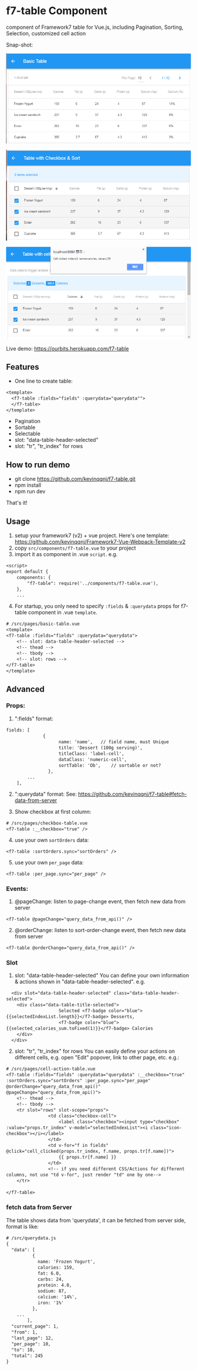 # f7-table Component
component of Framework7 table for Vue.js, including Pagination, Sorting, Selection, customized cell action

Snap-shot:
> 
![basic](snap_basic.png "basic table")
>
![checkbox](snap_checkbox.png "checkbox table")
>
![cell](snap_cell-action.png "cell action & sort table")

Live demo: https://ourbits.herokuapp.com/f7-table

## Features
- One line to create table:
```
<template>
  <f7-table :fields="fields" :querydata="querydata"">
  </f7-table>
</template>  
```
- Pagination
- Sortable
- Selectable
- slot: "data-table-header-selected"
- slot: "tr", "tr_index" for rows

## How to run demo
- git clone https://github.com/kevinqqnj/f7-table.git
- npm install
- npm run dev

That's it!

## Usage
1) setup your framework7 (v2) + vue project.
Here's one template: https://github.com/kevinqqnj/Framework7-Vue-Webpack-Template-v2
2) copy `src/components/f7-table.vue` to your project
3) import it as component in .vue `script`. e.g.
```
<script>
export default {
    components: {
        "f7-table": require('../components/f7-table.vue'),
    },
    ...
```
4) For startup, you only need to specify `:fields` & `:querydata` props for f7-table component in .vue `template`. 
```
# /src/pages/basic-table.vue
<template>
<f7-table :fields="fields" :querydata="querydata">
    <!-- slot: data-table-header-selected -->
    <!-- thead -->
    <!-- tbody -->
    <!-- slot: rows -->
</f7-table>
</template>
```


## Advanced

### Props:
1) ":fields" format:
```
fields: [
              {
                    name: 'name',	// field name, must Unique
                    title: 'Dessert (100g serving)',
                    titleClass: 'label-cell',
                    dataClass: 'numeric-cell',
                    sortTable: 'Ob',	// sortable or not?
                },
		...
	],
```

2) ":querydata" format:
See: https://github.com/kevinqqnj/f7-table#fetch-data-from-server

3) Show checkbox at first column:
```
# /src/pages/checkbox-table.vue
<f7-table :__checkbox="true" />
```

4) use your own `sortOrders` data:
```
<f7-table :sortOrders.sync="sortOrders" />
```

5) use your own `per_page` data:
```
<f7-table :per_page.sync="per_page" />
```

### Events:
1) @pageChange: listen to page-change event, then fetch new data from server
```
<f7-table @pageChange="query_data_from_api()" />
```
2) @orderChange: listen to sort-order-change event, then fetch new data from server
```
<f7-table @orderChange="query_data_from_api()" />
```

### Slot
1) slot: "data-table-header-selected"
You can define your own information & actions shown in "data-table-header-selected". e.g.
```
  <div slot="data-table-header-selected" class="data-table-header-selected">
    <div class="data-table-title-selected">
                    Selected <f7-badge color="blue">{{selectedIndexList.length}}</f7-badge> Desserts, 
                    <f7-badge color="blue">{{selected_calories_sum.toFixed(1)}}</f7-badge> Calories
    </div>
  </div>

```

2) slot: "tr", "tr_index" for rows
You can easily define your actions on different cells, e.g. open "Edit" popover, link to other page, etc.
e.g.:
```
# /src/pages/cell-action-table.vue
<f7-table :fields="fields" :querydata="querydata" :__checkbox="true" :sortOrders.sync="sortOrders" :per_page.sync="per_page" @orderChange="query_data_from_api()" @pageChange="query_data_from_api()">
    <!-- thead -->
    <!-- tbody -->
    <tr slot="rows" slot-scope="props">
                <td class="checkbox-cell">
                    <label class="checkbox"><input type="checkbox" :value="props.tr_index" v-model="selectedIndexList"><i class="icon-checkbox"></i></label>
                </td>
                <td v-for="f in fields" @click="cell_clicked(props.tr_index, f.name, props.tr[f.name])">
                    {{ props.tr[f.name] }}
                </td>
                <!-- if you need different CSS/Actions for different columns, not use "td v-for", just render "td" one by one-->
    </tr>

</f7-table>
```

### fetch data from Server
The table shows data from 'querydata', it can be fetched from server side, format is like:
```
# /src/querydata.js
{
  "data": [
          {
            name: 'Frozen Yogurt',
            calories: 159,
            fat: 6.0,
            carbs: 24,
            protein: 4.0,
            sodium: 87,
            calcium: '14%',
            iron: '1%'
          },
 	...
        ], 
  "current_page": 1, 
  "from": 1, 
  "last_page": 12, 
  "per_page": 10, 
  "to": 10, 
  "total": 245
}
```
